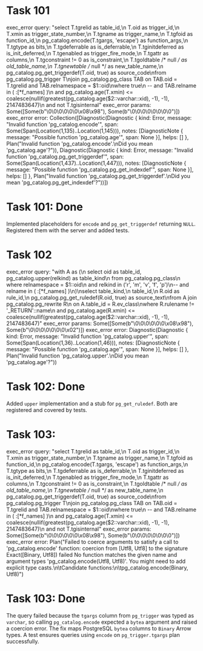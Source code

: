 # Task 101
exec_error query: "select T.tgrelid as table_id,\n       T.oid as trigger_id,\n       T.xmin as trigger_state_number,\n       T.tgname as trigger_name,\n       T.tgfoid as function_id,\n       pg_catalog.encode(T.tgargs, 'escape') as function_args,\n       T.tgtype as bits,\n       T.tgdeferrable as is_deferrable,\n       T.tginitdeferred as is_init_deferred,\n       T.tgenabled as trigger_fire_mode,\n       T.tgattr as columns,\n       T.tgconstraint != 0 as is_constraint,\n       T.tgoldtable /* null */ as old_table_name,\n       T.tgnewtable /* null */ as new_table_name,\n       pg_catalog.pg_get_triggerdef(T.oid, true) as source_code\nfrom pg_catalog.pg_trigger T\njoin pg_catalog.pg_class TAB on TAB.oid = T.tgrelid and TAB.relnamespace = $1::oid\nwhere true\n  --  and TAB.relname in ( :[*f_names] )\n  and pg_catalog.age(T.xmin) <= coalesce(nullif(greatest(pg_catalog.age($2::varchar::xid), -1), -1), 2147483647)\n  and not T.tgisinternal"
exec_error params: Some([Some(b"\0\0\0\0\0\0\x08\x98"), Some(b"\0\0\0\0\0\0\0\0")])
exec_error error: Collection([Diagnostic(Diagnostic { kind: Error, message: "Invalid function 'pg_catalog.encode'", span: Some(Span(Location(1,135)..Location(1,145))), notes: [DiagnosticNote { message: "Possible function 'pg_catalog.age'", span: None }], helps: [] }, Plan("Invalid function 'pg_catalog.encode'.\nDid you mean 'pg_catalog.age'?")), Diagnostic(Diagnostic { kind: Error, message: "Invalid function 'pg_catalog.pg_get_triggerdef'", span: Some(Span(Location(1,437)..Location(1,447))), notes: [DiagnosticNote { message: "Possible function 'pg_catalog.pg_get_indexdef'", span: None }], helps: [] }, Plan("Invalid function 'pg_catalog.pg_get_triggerdef'.\nDid you mean 'pg_catalog.pg_get_indexdef'?"))])
# Task 101: Done
Implemented placeholders for `encode` and `pg_get_triggerdef` returning `NULL`. Registered them with the server and added tests.
# Task 102
exec_error query: "with A as (\n  select oid as table_id, pg_catalog.upper(relkind) as table_kind\n  from pg_catalog.pg_class\n  where relnamespace = $1::oid\n    and relkind in ('r', 'm', 'v', 'f', 'p')\n--  and relname in ( :[*f_names] )\n)\nselect table_kind,\n       table_id,\n       R.oid as rule_id,\n       pg_catalog.pg_get_ruledef(R.oid, true) as source_text\nfrom A join pg_catalog.pg_rewrite R\n        on A.table_id = R.ev_class\nwhere R.rulename != '_RETURN'::name\n  and pg_catalog.age(R.xmin) <= coalesce(nullif(greatest(pg_catalog.age($2::varchar::xid), -1), -1), 2147483647)"
exec_error params: Some([Some(b"\0\0\0\0\0\0\x08\x98"), Some(b"\0\0\0\0\0\0\0\x02")])
exec_error error: Diagnostic(Diagnostic { kind: Error, message: "Invalid function 'pg_catalog.upper'", span: Some(Span(Location(1,36)..Location(1,46))), notes: [DiagnosticNote { message: "Possible function 'pg_catalog.age'", span: None }], helps: [] }, Plan("Invalid function 'pg_catalog.upper'.\nDid you mean 'pg_catalog.age'?"))
# Task 102: Done
Added `upper` implementation and a stub for `pg_get_ruledef`. Both are registered and covered by tests.

# Task 103: 
exec_error query: "select T.tgrelid as table_id,\n       T.oid as trigger_id,\n       T.xmin as trigger_state_number,\n       T.tgname as trigger_name,\n       T.tgfoid as function_id,\n       pg_catalog.encode(T.tgargs, 'escape') as function_args,\n       T.tgtype as bits,\n       T.tgdeferrable as is_deferrable,\n       T.tginitdeferred as is_init_deferred,\n       T.tgenabled as trigger_fire_mode,\n       T.tgattr as columns,\n       T.tgconstraint != 0 as is_constraint,\n       T.tgoldtable /* null */ as old_table_name,\n       T.tgnewtable /* null */ as new_table_name,\n       pg_catalog.pg_get_triggerdef(T.oid, true) as source_code\nfrom pg_catalog.pg_trigger T\njoin pg_catalog.pg_class TAB on TAB.oid = T.tgrelid and TAB.relnamespace = $1::oid\nwhere true\n  --  and TAB.relname in ( :[*f_names] )\n  and pg_catalog.age(T.xmin) <= coalesce(nullif(greatest(pg_catalog.age($2::varchar::xid), -1), -1), 2147483647)\n  and not T.tgisinternal"
exec_error params: Some([Some(b"\0\0\0\0\0\0\x08\x98"), Some(b"\0\0\0\0\0\0\0\0")])
exec_error error: Plan("Failed to coerce arguments to satisfy a call to 'pg_catalog.encode' function: coercion from [Utf8, Utf8] to the signature Exact([Binary, Utf8]) failed No function matches the given name and argument types 'pg_catalog.encode(Utf8, Utf8)'. You might need to add explicit type casts.\n\tCandidate functions:\n\tpg_catalog.encode(Binary, Utf8)")
# Task 103: Done
The query failed because the `tgargs` column from `pg_trigger` was typed as `varchar`,
so calling `pg_catalog.encode` expected a `bytea` argument and raised a coercion
error. The fix maps PostgreSQL `bytea` columns to `Binary` Arrow types. A test
ensures queries using `encode` on `pg_trigger.tgargs` plan successfully.
